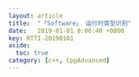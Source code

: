 ```yaml
---
layout: article
title:  "「Software」 运行时类型识别"
date:   2019-01-01 8:06:40 +0800
key: RTTI-20190101
aside:
  toc: true
category: [c++, CppAdvanced]
---
```

